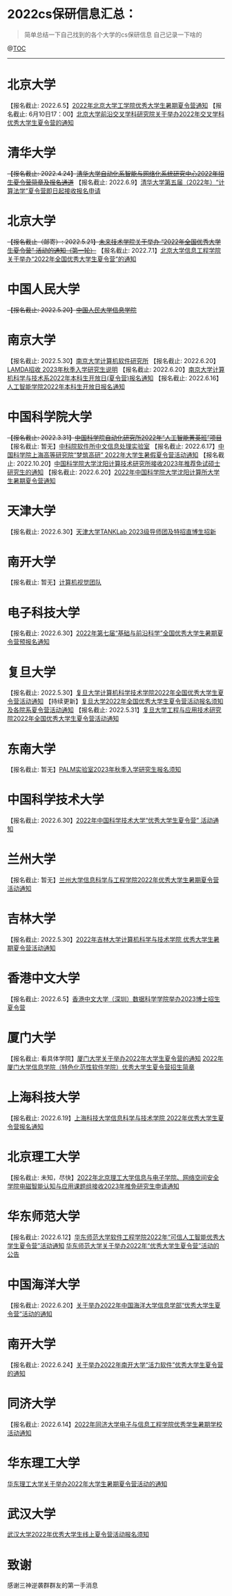 # 2022cs保研信息汇总：

> 简单总结一下自己找到的各个大学的cs保研信息 自己记录一下啥的
> 

@[TOC](文章目录)

---

# 北京大学
【报名截止: 2022.6.5】[2022年北京大学工学院优秀大学生暑期夏令营通知](http://www.coe.pku.edu.cn/announcements/college/11445.html)
【报名截止: 6月10日17：00】[北京大学前沿交叉学科研究院关于举办2022年交叉学科优秀大学生夏令营的通知](http://www.aais.pku.edu.cn/tongzhi/shownews.php?id=1460)

# 清华大学
~~【报名截止: 2022.4.24】[清华大学自动化系智能与网络化系统研究中心2022年招生夏令营简章及报名通道](https://mp.weixin.qq.com/s/PIh-a1VIBqt7-BambzxkUA)~~
【报名截止: 2022.6.9】[清华大学第五届（2022年）“计算法学”夏令营即日起接收报名申请](https://mp.weixin.qq.com/s/42MeDG_guBT3v4-xjthEgw)

# 北京大学
~~【报名截止（邮寄）: 2022.5.21】[未来技术学院关于举办 “2022年全国优秀大学生夏令营” 活动的通知（第一轮）](https://future.pku.edu.cn/xwyjz/xwzk/07b48713a6eb4cb4ac654fdf61031261.htm)~~
【报名截止: 2022.7.1】[北京大学信息工程学院关于举办“2022年全国优秀大学生夏令营”的通知](https://www.ece.pku.edu.cn/info/1027/2451.htm)
# 中国人民大学
~~【报名截止: 2022.5.20】[中国人民大学信息学院](https://summerschoolinfo.ruc.edu.cn/)~~

# 南京大学

【报名截止: 2022.5.30】[南京大学计算机软件研究所](https://cs.nju.edu.cn/ics/recruit/index.html)
【报名截止: 2022.6.20】[LAMDA招收 2023年秋季入学研究生说明](http://www.lamda.nju.edu.cn/recruit-2023/recruit-2023.html)
【报名截止: 2022.6.20】[南京大学计算机科学与技术系2022年本科生开放日(夏令营)报名通知](https://mp.weixin.qq.com/s?__biz=MzU2NDI3MzM5Nw==&mid=2247488333&idx=1&sn=c2596b0aa2aa286baab8f4072c2db723&chksm=fc4cdad7cb3b53c10814ab58e30033cfea2570e3d1c3d0bbfb42ce447f610dc7d6ca8d79bd00&mpshare=1&scene=23&srcid=0515g69TfGYPKYrEDhcqdyFM&sharer_sharetime=1652608819204&sharer_shareid=d720c1f55cac3986461f7e139ab9e8a2#rd)
【报名截止: 2022.6.16】[人工智能学院2022年本科生开放日报名通知](https://ai.nju.edu.cn/b1/64/c17810a569700/page.htm)
# 中国科学院大学

~~【报名截止: 2022.3.31】[中国科学院自动化研究所2022年“人工智能菁英班”项目](http://www.ia.cas.cn/yjsjy/zs/sszs/202203/t20220321_6401496.html)~~
【报名截止: 暂无】[中科院软件所中文信息处理实验室](http://www.icip.org.cn/zh/2022/04/11/recruit/)
【报名截止: 2022.6.17】[中国科学院上海高等研究院“梦筑高研” 2022年大学生暑假夏令营活动通知](https://mp.weixin.qq.com/s/E-WFn6TAiwCJEcjCzqzdWg)
【报名截止: 2022.10.20】[中国科学院大学沈阳计算技术研究所接收2023年推荐免试硕士研究生的通知](http://yjs.sict.ac.cn/index.php?m=content&c=index&a=show&catid=15&id=98)
【报名截止: 2022.6.20】[2022年中国科学院大学沈阳计算所大学生暑期夏令营通知](http://yjs.sict.ac.cn/index.php?m=content&c=index&a=show&catid=15&id=99)

# 天津大学

【报名截止: 2022.6.30】[天津大学TANKLab 2023级导师团及特招直博生招新](https://mp.weixin.qq.com/s?srcid=0328TrVBOLBU7UuOZhHctIdf&scene=23&sharer_sharetime=1648461969548&mid=2247485718&sharer_shareid=13a0869e2dfd7c9b03339911eb553922&sn=23bc73443c1c9673ce2301101963930b&idx=1&__biz=MzI5MTQwNTAwMg%3D%3D&chksm=ec1064b3db67eda590df3a9514b87316c28089d7aae5acf22c50ee8fbcc277dc13fdd1862eb2&mpshare=1#rd)

# 南开大学
【报名截止: 暂无】[计算机视觉团队](https://cv.nankai.edu.cn/)

# 电子科技大学
【报名截止: 2022.6.30】[2022年第七届“基础与前沿科学”全国优秀大学生暑期夏令营预报名通知](https://www.iffs.uestc.edu.cn/info/1032/4765.htm)

# 复旦大学
【报名截止: 2022.5.30】[复旦大学计算机科学技术学院2022年全国优秀大学生夏令营活动通知](https://cs.fudan.edu.cn/bf/99/c24257a442265/page.htm)
【持续更新】[复旦大学2022年全国优秀大学生夏令营活动报名须知及各院系夏令营活动通知](https://gsao.fudan.edu.cn/be/f5/c15014a442101/page.htm)
【报名截止: 2022.5.31】[复旦大学工程与应用技术研究院2022年全国优秀大学生夏令营活动通知](http://faet.fudan.edu.cn/bf/c5/c23954a442309/page.htm)

# 东南大学
【报名截止: 暂无】[PALM实验室2023年秋季入学研究生报名须知](http://palm.seu.edu.cn/application.html)

# 中国科学技术大学
【报名截止: 2022.6.30】[2022年中国科学技术大学“优秀大学生夏令营” 活动通知](https://yz.ustc.edu.cn/article_1187.htm)

# 兰州大学
【报名截止: 暂无】[兰州大学信息科学与工程学院2022年优秀大学生暑期夏令营活动通知](http://xxxy.lzu.edu.cn/tongzhigonggao/2022/0509/195366.html)
# 吉林大学
【报名截止: 2022.5.30】[2022年吉林大学计算机科学与技术学院 优秀大学生暑期夏令营活动通知](http://ccst.jlu.edu.cn/info/1091/16122.htm)

# 香港中文大学
【报名截止: 2022.6.5】[香港中文大学（深圳）数据科学学院举办2023博士招生夏令营](https://sds.cuhk.edu.cn/phd-programmes/summer_camp)

# 厦门大学
【报名截止: 看具体学院】[厦门大学关于举办2022年大学生夏令营的通知](https://zs.xmu.edu.cn/info/1171/4054.htm)
[2022年厦门大学信息学院（特色化范性软件学院）优秀大学生夏令营招生简章](https://informatics.xmu.edu.cn/info/1050/20229.htm)
# 上海科技大学
【报名截止: 2022.6.19】[上海科技大学信息科学与技术学院 2022年优秀大学生夏令营报名通知](https://sist.shanghaitech.edu.cn/2022/0509/c2863a540028/page.htm)
# 北京理工大学
【报名截止: 未知，尽快】[2022年北京理工大学信息与电子学院、网络空间安全学院电磁智能认知与应用课题组接收2023年推免研究生申请通知](https://mp.weixin.qq.com/s/6cfKsXQhXXnxnb1p9S-X_A)
# 华东师范大学
【报名截止: 2022.6.12】[华东师范大学软件工程学院2022年“可信人工智能优秀大学生夏令营”活动通知](https://yjszs.ecnu.edu.cn/system/xlyxcwb_detail.asp?xlyjbdwbh=2022051120179966143823)
[华东师范大学关于举办2022年“优秀大学生夏令营”活动的公告](https://yjszs.ecnu.edu.cn/system/xlyjbxx_list.asp)
# 中国海洋大学
【报名截止: 2022.6.20】[关于举办2022年中国海洋大学信息学部“优秀大学生夏令营”活动的通知](https://it.ouc.edu.cn/2022/0518/c21608a370713/page.htm)

# 南开大学
【报名截止: 2022.6.24】[关于举办2022年南开大学“活力软件”优秀大学生夏令营的通知](https://cs.nankai.edu.cn/info/1042/3193.htm) 
# 同济大学
【报名截止: 2022.6.14】[2022年同济大学电子与信息工程学院优秀学生暑期学校活动通知](https://see.tongji.edu.cn/info/1147/10142.htm)

# 华东理工大学
[华东理工大学关于举办2022年大学生暑期夏令营活动的通知](https://gschool.ecust.edu.cn/2022/0521/c12754a144668/page.htm)

# 武汉大学
[武汉大学2022年优秀大学生线上夏令营活动报名须知](https://gs.whu.edu.cn/info/1056/9596.htm)

# 致谢
感谢三神逆袭群群友的第一手消息

